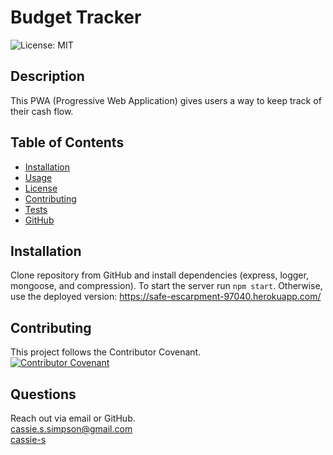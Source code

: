 # Budget Tracker
  ![License: MIT](https://img.shields.io/badge/License-MIT-yellow.svg)
  ## Description
  This PWA (Progressive Web Application) gives users a way to keep track of their cash flow.

  
  ## Table of Contents
  * [Installation](#installation)
  * [Usage](#usage)
  * [License](#license)
  * [Contributing](#contributing)
  * [Tests](#tests)
  * [GitHub](#github)



  ## Installation
  Clone repository from GitHub and install dependencies (express, logger, mongoose, and compression). To start the server run `npm start`. Otherwise, use the deployed version: https://safe-escarpment-97040.herokuapp.com/


  ## Contributing
  This project follows the Contributor Covenant.  
  [![Contributor Covenant](https://img.shields.io/badge/Contributor%20Covenant-2.1-4baaaa.svg)](code_of_conduct.md)


  ## Questions
  Reach out via email or GitHub.  
  cassie.s.simpson@gmail.com  
  [cassie-s](https://github.com/cassie-s/)


  

